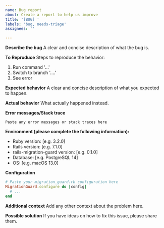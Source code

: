 ```yaml
---
name: Bug report
about: Create a report to help us improve
title: '[BUG] '
labels: 'bug, needs-triage'
assignees: ''

---
```


**Describe the bug**
A clear and concise description of what the bug is.

**To Reproduce**
Steps to reproduce the behavior:
1. Run command '...'
2. Switch to branch '....'
3. See error

**Expected behavior**
A clear and concise description of what you expected to happen.

**Actual behavior**
What actually happened instead.

**Error messages/Stack trace**
```
Paste any error messages or stack traces here
```

**Environment (please complete the following information):**
 - Ruby version: [e.g. 3.2.0]
 - Rails version: [e.g. 7.1.0]
 - rails-migration-guard version: [e.g. 0.1.0]
 - Database: [e.g. PostgreSQL 14]
 - OS: [e.g. macOS 13.0]

**Configuration**
```ruby
# Paste your migration_guard.rb configuration here
MigrationGuard.configure do |config|
  # ...
end
```

**Additional context**
Add any other context about the problem here.

**Possible solution**
If you have ideas on how to fix this issue, please share them.